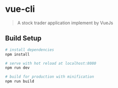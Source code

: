 # vue-cli

> A stock trader application implement by VueJs

## Build Setup

``` bash
# install dependencies
npm install

# serve with hot reload at localhost:8080
npm run dev

# build for production with minification
npm run build
```
